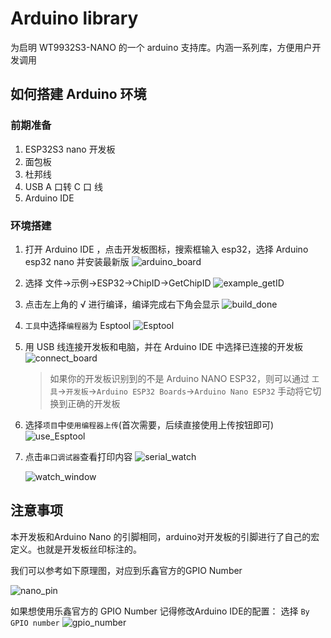 # Arduino library

为启明 WT9932S3-NANO 的一个 arduino 支持库。内涵一系列库，方便用户开发调用

## 如何搭建 Arduino 环境

### 前期准备

1. ESP32S3 nano 开发板
2. 面包板
3. 杜邦线
4. USB A 口转 C 口 线
5. Arduino IDE

### 环境搭建

1. 打开 Arduino IDE ，点击开发板图标，搜索框输入 esp32，选择 Arduino esp32 nano 并安装最新版
   ![arduino_board](image/arduino_board.png)
2. 选择 文件->示例->ESP32->ChipID->GetChipID
   ![example_getID](image/example_getID.png)
3. 点击左上角的 √ 进行编译，编译完成右下角会显示
   ![build_done](image/build_done.png)
4. `工具`中选择`编程器`为 Esptool
   ![Esptool](image/Esptool.png)
5. 用 USB 线连接开发板和电脑，并在 Arduino IDE 中选择已连接的开发板
   ![connect_board](image/connect_board.png)
   > 如果你的开发板识别到的不是 Arduino NANO ESP32，则可以通过 `工具`->`开发板`->`Arduino ESP32 Boards`->`Arduino Nano ESP32` 手动将它切换到正确的开发板
6. 选择`项目`中`使用编程器上传`(首次需要，后续直接使用上传按钮即可)
   ![use_Esptool](image/use_Esptool.png)
7. 点击`串口调试器`查看打印内容
   ![serial_watch](image/serial_watch.png)

   ![watch_window](image/watch_window.png)

## 注意事项

本开发板和Arduino Nano 的引脚相同，arduino对开发板的引脚进行了自己的宏定义。也就是开发板丝印标注的。

我们可以参考如下原理图，对应到乐鑫官方的GPIO Number

![nano_pin](image/nano_pin.png)

如果想使用乐鑫官方的 GPIO Number 记得修改Arduino IDE的配置：
选择 `By GPIO number`
   ![gpio_number](image/gpio_number.png)

